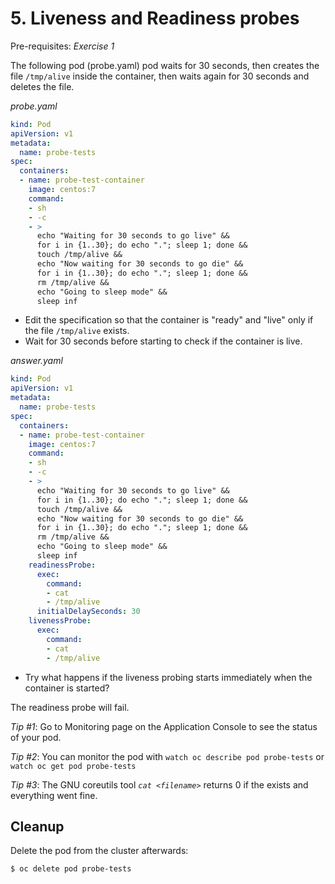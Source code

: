 # 5. Liveness and Readiness probes

Pre-requisites: *Exercise 1*

The following pod (probe.yaml) pod waits for 30 seconds, then creates the file `/tmp/alive`
inside the container, then waits again for 30 seconds and deletes the file.

*probe.yaml*
```yaml
kind: Pod
apiVersion: v1
metadata:
  name: probe-tests
spec:
  containers:
  - name: probe-test-container
    image: centos:7
    command:
    - sh
    - -c
    - >
      echo "Waiting for 30 seconds to go live" &&
      for i in {1..30}; do echo "."; sleep 1; done &&
      touch /tmp/alive &&
      echo "Now waiting for 30 seconds to go die" &&
      for i in {1..30}; do echo "."; sleep 1; done &&
      rm /tmp/alive &&
      echo "Going to sleep mode" &&
      sleep inf
```

* Edit the specification so that the container is "ready" and "live" only if
  the file `/tmp/alive` exists.
* Wait for 30 seconds before starting to check if the container is live.

*answer.yaml*
```yaml
kind: Pod
apiVersion: v1
metadata:
  name: probe-tests
spec:
  containers:
  - name: probe-test-container
    image: centos:7
    command:
    - sh
    - -c
    - >
      echo "Waiting for 30 seconds to go live" &&
      for i in {1..30}; do echo "."; sleep 1; done &&
      touch /tmp/alive &&
      echo "Now waiting for 30 seconds to go die" &&
      for i in {1..30}; do echo "."; sleep 1; done &&
      rm /tmp/alive &&
      echo "Going to sleep mode" &&
      sleep inf
    readinessProbe:
      exec:
        command:
        - cat
        - /tmp/alive
      initialDelaySeconds: 30
    livenessProbe:
      exec:
        command:
        - cat
        - /tmp/alive
```

* Try what happens if the liveness probing starts immediately when the container is started?

The readiness probe will fail.

*Tip #1*: Go to Monitoring page on the Application Console to see the status of
your pod.

*Tip #2*: You can monitor the pod with `watch oc describe pod probe-tests` or
`watch oc get pod probe-tests`

*Tip #3*: The GNU coreutils tool *`cat <filename>`* returns 0 if the
<filename> exists and everything went fine.

## Cleanup

 Delete the pod from the cluster afterwards:

```bash
$ oc delete pod probe-tests
```
